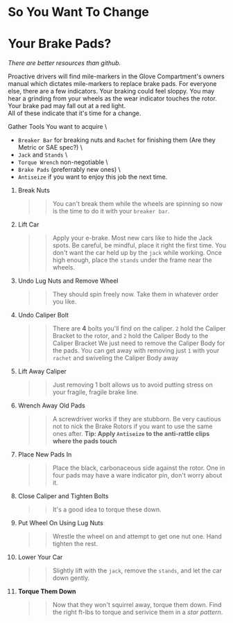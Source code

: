 # So You Want To Change 
# Your Brake Pads?
*There are better resources than github.*

Proactive drivers will find mile-markers in the Glove Compartment's owners manual which dictates mile-markers to replace brake pads. For everyone else, there are a few indicators. Your braking could feel sloppy. You may hear a grinding from your wheels as the wear indicator touches the rotor. Your brake pad may fall out at a red light. \
All of these indicate that it's time for a change. 


Gather Tools
You want to acquire \
- `Breaker Bar` for breaking nuts and `Rachet` for finishing them (Are they Metric or SAE spec?) \
 - `Jack` and `Stands`  \
- `Torque Wrench` non-negotiable  \
- `Brake Pads` (preferrably new ones)  \
- `Antiseize` if you want to enjoy this job the next time.

1. Break Nuts
    >> You can't break them while the wheels are spinning so now is the time to do it with your `breaker bar`.
1. Lift Car
    >> Apply your e-brake. 
    >> Most new cars like to hide the Jack spots. Be careful, be mindful, place it right the first time. 
    >> You don't want the car held up by the `jack` while working. 
    >> Once high enough, place the `stands` under the frame near the wheels. 
1. Undo Lug Nuts and Remove Wheel
    >> They should spin freely now. Take them in whatever order you like. 
1. Undo Caliper Bolt
    >> There are **4** bolts you'll find on the caliper. 
    >> `2` hold the Caliper Bracket to the rotor, and `2` hold the Caliper Body to the Caliper Bracket
    >> We just need to remove the Caliper Body for the pads. 
    >> You can get away with removing just `1` with your `rachet` and swiveling the Caliper Body away
1. Lift Away Caliper
    >> Just removing 1 bolt allows us to avoid putting stress on your fragile,  fragile brake line.
1. Wrench Away Old Pads
    >> A screwdriver works if they are stubborn. Be very cautious not to nick the Brake Rotors if you want to use the same ones after.
**Tip: Apply `Antiseize` to the anti-rattle clips where the pads touch** 
1. Place New Pads In
    >> Place the black, carbonaceous side against the rotor. 
    >> One in four pads may have a ware indicator pin, don't worry about it. 
1. Close Caliper and Tighten Bolts
    >> It's a good idea to torque these down.
1. Put Wheel On Using Lug Nuts
    >> Wrestle the wheel on and attempt to get one nut one. Hand tighten the rest.
1. Lower Your Car
    >> Slightly lift with the `jack`, remove the `stands`, and let the car down gently. 
1. **Torque Them Down**
    >> Now that they won't squirrel away, torque them down. 
    >> Find the right ft-lbs to torque and serivice them in a *star pattern*. 
